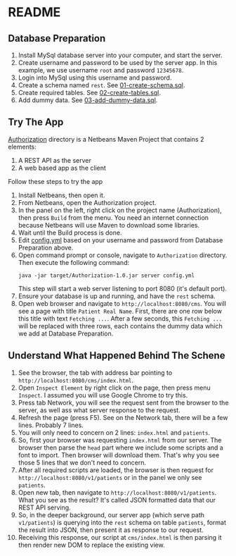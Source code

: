 # README


## Database Preparation
1. Install MySql database server into your computer, and start the server. 
2. Create username and password to be used by the server app. In this example, we use username `root` and password `12345678`.
3. Login into MySql using this username and password.
4. Create a schema named `rest`. See [01-create-schema.sql](SQL/01-create-schema.sql).
5. Create required tables. See [02-create-tables.sql](SQL/02-create-tables.sql).
6. Add dummy data. See [03-add-dummy-data.sql](SQL/03-add-dummy-data.sql).

## Try The App
[Authorization](./Authorization/) directory is a Netbeans Maven Project that contains 2 elements:
1. A REST API as the server
2. A web based app as the client

Follow these steps to try the app
1. Install Netbeans, then open it.
2. From Netbeans, open the Authorization project.
3. In the panel on the left, right click on the project name (Authorization), then press `Build` from the menu. You need an internet connection because Netbeans will use Maven to download some libraries.
4. Wait until the Build process is done.
5. Edit [config.yml](./Authorization/config.yml) based on your username and password from Database Preparation above.
6. Open command prompt or console, navigate to `Authorization` directory. Then execute the following command:
   ```
   java -jar target/Authorization-1.0.jar server config.yml
   ```
   This step will start a web server listening to port 8080 (it's default port).
7. Ensure your database is up and running, and have the `rest` schema.
8. Open web browser and navigate to `http://localhost:8080/cms`. You will see a page with title `Patient Real Name`. First, there are one row below this title with text `Fetching ...`. After a few seconds, this `Fetching ...` will be replaced with three rows, each contains the dummy data which we add at Database Preparation.

## Understand What Happened Behind The Schene
1. See the browser, the tab with address bar pointing to `http://localhost:8080/cms/index.html`.
2. Open `Inspect Element` by right click on the page, then press menu `Inspect`. I assumed you will use Google Chrome to try this.
3. Press tab Network, you will see the request sent from the browser to the server, as well ass what server response to the request.
4. Refresh the page (press F5). See on the Network tab, there will be a few lines. Probably 7 lines.
5. You will only need to concern on 2 lines: `index.html` and `patients`.
6. So, first your browser was requesting `index.html` from our server. The browser then parse the `head` part where we include some scripts and a font to import. Then browser will download them. That's why you see those 5 lines that we don't need to concern.
7. After all required scripts are loaded, the browser is then request for `http://localhost:8080/v1/patients` or in the panel we only see `patients`.
8. Open new tab, then navigate to `http://localhost:8080/v1/patients`. What you see as the result? It's called JSON formatted data that our REST API serving.
9. So, in the deeper background, our server app (which serve path `v1/patients`) is querying into the `rest` schema on table `patients`, format the result into JSON, then present it as response to our request.
10. Receiving this response, our script at `cms/index.html` is then parsing it then render new DOM to replace the existing view.